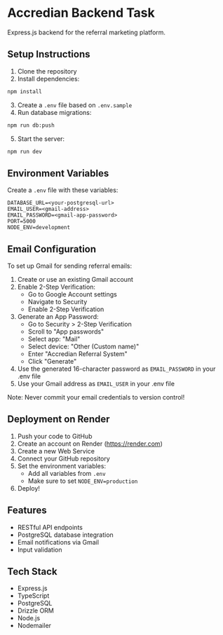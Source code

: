 # Accredian Backend Task

Express.js backend for the referral marketing platform.

## Setup Instructions

1. Clone the repository
2. Install dependencies:
```bash
npm install
```
3. Create a `.env` file based on `.env.sample`
4. Run database migrations:
```bash
npm run db:push
```
5. Start the server:
```bash
npm run dev
```

## Environment Variables

Create a `.env` file with these variables:
```
DATABASE_URL=<your-postgresql-url>
EMAIL_USER=<gmail-address>
EMAIL_PASSWORD=<gmail-app-password>
PORT=5000
NODE_ENV=development
```

## Email Configuration

To set up Gmail for sending referral emails:

1. Create or use an existing Gmail account
2. Enable 2-Step Verification:
   - Go to Google Account settings
   - Navigate to Security
   - Enable 2-Step Verification
3. Generate an App Password:
   - Go to Security > 2-Step Verification
   - Scroll to "App passwords"
   - Select app: "Mail"
   - Select device: "Other (Custom name)"
   - Enter "Accredian Referral System"
   - Click "Generate"
4. Use the generated 16-character password as `EMAIL_PASSWORD` in your .env file
5. Use your Gmail address as `EMAIL_USER` in your .env file

Note: Never commit your email credentials to version control!

## Deployment on Render

1. Push your code to GitHub
2. Create an account on Render (https://render.com)
3. Create a new Web Service
4. Connect your GitHub repository
5. Set the environment variables:
   - Add all variables from `.env`
   - Make sure to set `NODE_ENV=production`
6. Deploy!

## Features
- RESTful API endpoints
- PostgreSQL database integration
- Email notifications via Gmail
- Input validation

## Tech Stack
- Express.js
- TypeScript
- PostgreSQL
- Drizzle ORM
- Node.js
- Nodemailer